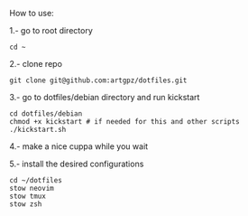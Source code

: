 How to use:

1.- go to root directory

```
cd ~
```

2.- clone repo

```
git clone git@github.com:artgpz/dotfiles.git
```

3.- go to dotfiles/debian directory and run kickstart

```
cd dotfiles/debian
chmod +x kickstart # if needed for this and other scripts
./kickstart.sh
```

4.- make a nice cuppa while you wait

5.- install the desired configurations

```
cd ~/dotfiles
stow neovim
stow tmux
stow zsh
```

